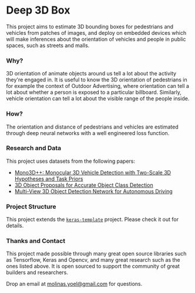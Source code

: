 # Deep 3D Box
This project aims to estimate 3D bounding boxes for pedestrians and vehicles from patches of images, and deploy on embedded devices which will make inferences about the orientation of vehicles and people in public spaces, such as streets and malls. 

### Why?
3D orientation of animate objects around us tell a lot about the activity they're engaged in. It is useful to know the 3D orientation of pedestrians in for example the context of Outdoor Advertising, where orientation can tell a lot about whether a person is exposed to a particular billboard. Similarly, vehicle orientation can tell a lot about the visible range of the people inside. 
 
### How?
The orientation and distance of pedestrians and vehicles are estimated through deep neural networks with a well engineered loss function. 

### Research and Data
This project uses datasets from the following papers:
- [Mono3D++: Monocular 3D Vehicle Detection with Two-Scale 3D Hypotheses and Task Priors](https://arxiv.org/pdf/1901.03446.pdf) 
- [3D Object Proposals for Accurate Object Class Detection](https://proceedings.neurips.cc/paper/2015/file/6da37dd3139aa4d9aa55b8d237ec5d4a-Paper.pdf) 
- [Multi-View 3D Object Detection Network for Autonomous Driving](https://arxiv.org/pdf/1611.07759.pdf) 

### Project Structure
This project extends the [`keras-template`](https://github.com/yoyomolinas/keras-template) project. Please check it out for details.

### Thanks and Contact
This project made possible through many great open source libraries such as Tensorflow, Keras and Opencv, and many great research such as the ones listed above. It is open sourced to support the community of great builders and researchers.

Drop an email at molinas.yoel@gmail.com for questions.
